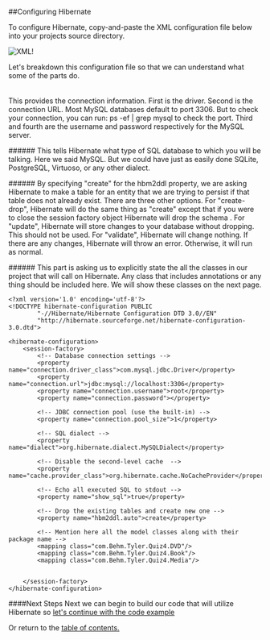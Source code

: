 ##Configuring Hibernate

To configure Hibernate, copy-and-paste the XML configuration file below into your
projects source directory.

![XML!](https://github.com/trekbaum/present/blob/master/orm/resourses/cfg.png "XML")

Let's breakdown this configuration file so that we can understand what some of the parts do.

###### <!-- Database connection settings -->
This provides the connection information. First is the driver. Second is the connection
URL. Most MySQL databases default to port 3306. But to check your connection, you can run: ps -ef | grep mysql to check the port. 
Third and fourth are the username and password respectively for the MySQL server.

######<!-- SQL dialect -->
This tells Hibernate what type of SQL database to which you will be talking. Here we
said MySQL. But we could have just as easily done SQLite, PostgreSQL, Virtuoso, or 
any other dialect.

######<!-- Drop the existing tables and create new one -->
By specifying "create" for the hbm2ddl property, we are asking Hibernate to make a table for an entity
that we are trying to persist if that table does not already exist. There are three
other options. For "create-drop", Hibernate will do the same thing as "create" except that
if you were to close the session factory object Hibernate will drop the schema . For "update",
Hibernate will store changes to your database without dropping. This should not be used.
For "validate", Hibernate will change nothing. If there are any changes, Hibernate will
throw an error. Otherwise, it will run as normal.

######<!-- Mention here all the model classes along with their package name -->
This part is asking us to explicitly state the all the classes in our project that
will call on Hibernate. Any class that includes annotations or any thing should be
included here. We will show these classes on the next page.

```
<?xml version='1.0' encoding='utf-8'?>
<!DOCTYPE hibernate-configuration PUBLIC
        "-//Hibernate/Hibernate Configuration DTD 3.0//EN"
        "http://hibernate.sourceforge.net/hibernate-configuration-3.0.dtd">
 
<hibernate-configuration>
    <session-factory>
        <!-- Database connection settings -->
        <property name="connection.driver_class">com.mysql.jdbc.Driver</property>
        <property name="connection.url">jdbc:mysql://localhost:3306</property>
        <property name="connection.username">root</property>
        <property name="connection.password"></property>      
        
        <!-- JDBC connection pool (use the built-in) -->
        <property name="connection.pool_size">1</property>
        
        <!-- SQL dialect -->
        <property name="dialect">org.hibernate.dialect.MySQLDialect</property>

        <!-- Disable the second-level cache  -->
        <property name="cache.provider_class">org.hibernate.cache.NoCacheProvider</property>
        
        <!-- Echo all executed SQL to stdout -->
        <property name="show_sql">true</property>

        <!-- Drop the existing tables and create new one -->
        <property name="hbm2ddl.auto">create</property>
 
        <!-- Mention here all the model classes along with their package name -->
 		<mapping class="com.Behm.Tyler.Quiz4.DVD"/>
 		<mapping class="com.Behm.Tyler.Quiz4.Book"/>
 		<mapping class="com.Behm.Tyler.Quiz4.Media"/>
 		
 		 
    </session-factory>
</hibernate-configuration>
```

####Next Steps
Next we can begin to build our code that will utilize Hibernate so [let's continue with the code example](https://github.com/trekbaum/present/blob/master/orm/code.md)

Or return to the [table of contents.](https://github.com/trekbaum/present/blob/master/orm/README.md)
